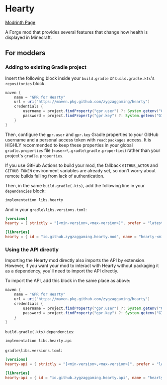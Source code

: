# Hearty<!-- modrinth_exclude.start -->

[Modrinth Page](https://modrinth.com/project/hearty)<!-- modrinth_exclude.end -->
  
A Forge mod that provides several features that change how health is displayed in Minecraft.

## For modders
### Adding to existing Gradle project
Insert the following block inside your `build.gradle` or `build.gradle.kts`'s `repositories` block.

```groovy
maven {
    name = "GPR for Hearty"
    url = uri("https://maven.pkg.github.com/zygzaggaming/hearty")
    credentials {
        username = project.findProperty("gpr.user") ?: System.getenv("GITHUB_ACTOR")
        password = project.findProperty("gpr.key") ?: System.getenv("GITHUB_TOKEN")
    }
}
```
Then, configure the `gpr.user` and `gpr.key` Gradle properties to your GitHub username and a personal access token with `read:packages` access.
It is HIGHLY recommended to keep these properties in your global `gradle.properties` file (`<user>\.gradle\gradle.properties`) rather than your project's `gradle.properties`.

If you use GitHub Actions to build your mod, the fallback `GITHUB_ACTOR` and `GITHUB_TOKEN` environment variables are already set, so don't worry about remote builds failing from lack of authentication.

Then, in the same `build.gradle(.kts)`, add the following line in your `dependencies` block:
```groovy
implementation libs.hearty
```
And in your `gradle\libs.versions.toml`:
```toml
[versions]
hearty = { strictly = "[<min-version>,<max-version>)", prefer = "latest.release" }

[libraries]
hearty = { id = "io.github.zygzaggaming.hearty.mod", name = "hearty-<minecraft-version>-neoforge", version.ref = "hearty" }
```

### Using the API directly
Importing the Hearty mod directly also imports the API by extension. However, if you want your mod to interact with Hearty without packaging it as a dependency, you'll need to import the API directly.

To import the API, add this block in the same place as above:
```groovy
maven {
    name = "GPR for Hearty"
    url = uri("https://maven.pkg.github.com/zygzaggaming/hearty")
    credentials {
        username = project.findProperty("gpr.user") ?: System.getenv("GITHUB_ACTOR")
        password = project.findProperty("gpr.key") ?: System.getenv("GITHUB_TOKEN")
    }
}
```
`build.gradle(.kts)` `dependencies`:
```groovy
implementation libs.hearty.api
```
`gradle\libs.versions.toml`:
```toml
[versions]
hearty-api = { strictly = "[<min-version>,<max-version>)", prefer = "latest.release" }

[libraries]
hearty-api = { id = "io.github.zygzaggaming.hearty.api", name = "hearty-<minecraft-version>-neoforge-api", version.ref = "hearty-api" }
```